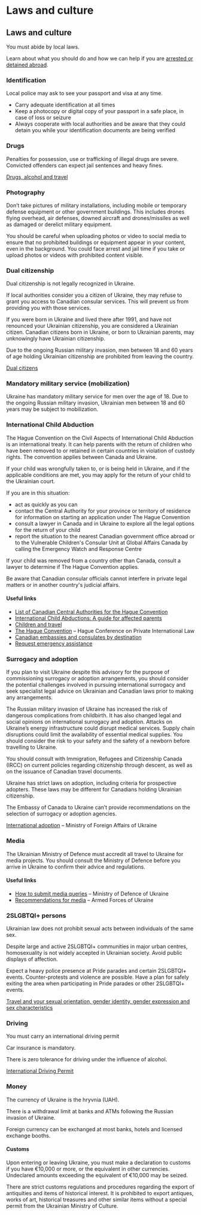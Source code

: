 # Laws and culture

## Laws and culture

You must abide by local laws.

Learn about what you should do and how we can help if you are [arrested or detained abroad](http://travel.gc.ca/assistance/emergency-info/arrest-detention).

### Identification

Local police may ask to see your passport and visa at any time.

* Carry adequate identification at all times
* Keep a photocopy or digital copy of your passport in a safe place, in case of loss or seizure
* Always cooperate with local authorities and be aware that they could detain you while your identification documents are being verified

### Drugs

Penalties for possession, use or trafficking of illegal drugs are severe. Convicted offenders can expect jail sentences and heavy fines.

[Drugs, alcohol and travel](https://travel.gc.ca/travelling/health-safety/drugs)

### Photography

Don’t take pictures of military installations, including mobile or temporary defense equipment or other government buildings. This includes drones flying overhead, air defenses, downed aircraft and drones/missiles as well as damaged or derelict military equipment.

You should be careful when uploading photos or video to social media to ensure that no prohibited buildings or equipment appear in your content, even in the background. You could face arrest and jail time if you take or upload photos or videos with prohibited content visible.

### Dual citizenship

Dual citizenship is not legally recognized in Ukraine.

If local authorities consider you a citizen of Ukraine, they may refuse to grant you access to Canadian consular services. This will prevent us from providing you with those services.

If you were born in Ukraine and lived there after 1991, and have not renounced your Ukrainian citizenship, you are considered a Ukrainian citizen. Canadian citizens born in Ukraine, or born to Ukrainian parents, may unknowingly have Ukrainian citizenship.

Due to the ongoing Russian military invasion, men between 18 and 60 years of age holding Ukrainian citizenship are prohibited from leaving the country.

[Dual citizens](https://travel.gc.ca/travelling/documents/dual-citizenship)

### Mandatory military service (mobilization)

Ukraine has mandatory military service for men over the age of 18. Due to the ongoing Russian military invasion, Ukrainian men between 18 and 60 years may be subject to mobilization.

### International Child Abduction

The Hague Convention on the Civil Aspects of International Child Abduction is an international treaty. It can help parents with the return of children who have been removed to or retained in certain countries in violation of custody rights. The convention applies between Canada and Ukraine.

If your child was wrongfully taken to, or is being held in Ukraine, and if the applicable conditions are met, you may apply for the return of your child to the Ukrainian court.

If you are in this situation:

* act as quickly as you can
* contact the Central Authority for your province or territory of residence for information on starting an application under The Hague Convention
* consult a lawyer in Canada and in Ukraine to explore all the legal options for the return of your child
* report the situation to the nearest Canadian government office abroad or to the Vulnerable Children's Consular Unit at Global Affairs Canada by calling the Emergency Watch and Response Centre

If your child was removed from a country other than Canada, consult a lawyer to determine if The Hague Convention applies.

Be aware that Canadian consular officials cannot interfere in private legal matters or in another country's judicial affairs.

#### Useful links

* [List of Canadian Central Authorities for the Hague Convention](https://www.hcch.net/en/states/authorities/details3/?aid=75)
* [International Child Abductions: A guide for affected parents](https://travel.gc.ca/travelling/publications/international-child-abductions)
* [Children and travel](https://travel.gc.ca/travelling/children)
* [The Hague Convention](https://www.hcch.net/en/instruments/conventions/full-text/?cid=24) – Hague Conference on Private International Law
* [Canadian embassies and consulates by destination](https://travel.gc.ca/assistance/embassies-consulates)
* [Request emergency assistance](https://travel.gc.ca/assistance/emergency-assistance?_ga)

### Surrogacy and adoption

If you plan to visit Ukraine despite this advisory for the purpose of commissioning surrogacy or adoption arrangements, you should consider the potential challenges involved in pursuing international surrogacy and seek specialist legal advice on Ukrainian and Canadian laws prior to making any arrangements.

The Russian military invasion of Ukraine has increased the risk of dangerous complications from childbirth. It has also changed legal and social opinions on international surrogacy and adoption. Attacks on Ukraine’s energy infrastructure could disrupt medical services. Supply chain disruptions could limit the availability of essential medical supplies. You should consider the risk to your safety and the safety of a newborn before travelling to Ukraine.

You should consult with Immigration, Refugees and Citizenship Canada (IRCC) on current policies regarding citizenship through descent, as well as on the issuance of Canadian travel documents.

Ukraine has strict laws on adoption, including criteria for prospective adopters. These laws may be different for Canadians holding Ukrainian citizenship.

The Embassy of Canada to Ukraine can’t provide recommendations on the selection of surrogacy or adoption agencies.

[International adoption](https://mfa.gov.ua/en/consular-affairs/international-adoption) – Ministry of Foreign Affairs of Ukraine

### Media

The Ukrainian Ministry of Defence must accredit all travel to Ukraine for media projects. You should consult the Ministry of Defence before you arrive in Ukraine to confirm their advice and regulations.

#### Useful links

* [How to submit media queries](https://www.mil.gov.ua/en/for-mass-media/) – Ministry of Defence of Ukraine
* [Recommendations for media](https://www.mil.gov.ua/content/files/Recommendations_for_media.pdf) – Armed Forces of Ukraine

### 2SLGBTQI+ persons

Ukrainian law does not prohibit sexual acts between individuals of the same sex.

Despite large and active 2SLGBTQI+ communities in major urban centres, homosexuality is not widely accepted in Ukrainian society. Avoid public displays of affection.

Expect a heavy police presence at Pride parades and certain 2SLGBTQI+ events. Counter-protests and violence are possible. Have a plan for safely exiting the area when participating in Pride parades or other 2SLGBTQI+ events.

[Travel and your sexual orientation, gender identity, gender expression and sex characteristics](https://travel.gc.ca/travelling/health-safety/lgbt-travel)

### Driving

You must carry an international driving permit

Car insurance is mandatory.

There is zero tolerance for driving under the influence of alcohol.

[International Driving Permit](https://travel.gc.ca/travelling/documents/international-driving-permit)

### Money

The currency of Ukraine is the hryvnia (UAH).

There is a withdrawal limit at banks and ATMs following the Russian invasion of Ukraine.

Foreign currency can be exchanged at most banks, hotels and licensed exchange booths.

#### Customs

Upon entering or leaving Ukraine, you must make a declaration to customs if you have €10,000 or more, or the equivalent in other currencies. Undeclared amounts exceeding the equivalent of €10,000 may be seized.

There are strict customs regulations and procedures regarding the export of antiquities and items of historical interest. It is prohibited to export antiques, works of art, historical treasures and other similar items without a special permit from the Ukrainian Ministry of Culture.